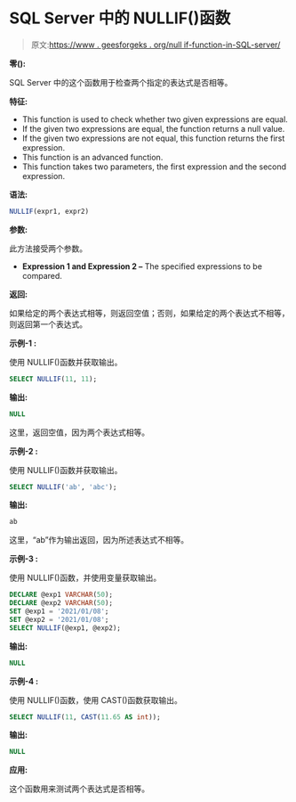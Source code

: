 # SQL Server 中的 NULLIF()函数

> 原文:[https://www . geesforgeks . org/null if-function-in-SQL-server/](https://www.geeksforgeeks.org/nullif-function-in-sql-server/)

**零():**

SQL Server 中的这个函数用于检查两个指定的表达式是否相等。

**特征:**

*   This function is used to check whether two given expressions are equal.
*   If the given two expressions are equal, the function returns a null value.
*   If the given two expressions are not equal, this function returns the first expression.
*   This function is an advanced function.
*   This function takes two parameters, the first expression and the second expression.

**语法:**

```sql
NULLIF(expr1, expr2)
```

**参数:**

此方法接受两个参数。

*   **Expression 1 and Expression 2 –** The specified expressions to be compared.

**返回:**

如果给定的两个表达式相等，则返回空值；否则，如果给定的两个表达式不相等，则返回第一个表达式。

**示例-1 :**

使用 NULLIF()函数并获取输出。

```sql
SELECT NULLIF(11, 11);
```

**输出:**

```sql
NULL
```

这里，返回空值，因为两个表达式相等。

**示例-2 :**

使用 NULLIF()函数并获取输出。

```sql
SELECT NULLIF('ab', 'abc');
```

**输出:**

```sql
ab
```

这里，“ab”作为输出返回，因为所述表达式不相等。

**示例-3 :**

使用 NULLIF()函数，并使用变量获取输出。

```sql
DECLARE @exp1 VARCHAR(50);
DECLARE @exp2 VARCHAR(50);
SET @exp1 = '2021/01/08';
SET @exp2 = '2021/01/08';
SELECT NULLIF(@exp1, @exp2);
```

**输出:**

```sql
NULL
```

**示例-4 :**

使用 NULLIF()函数，使用 CAST()函数获取输出。

```sql
SELECT NULLIF(11, CAST(11.65 AS int));
```

**输出:**

```sql
NULL
```

**应用:**

这个函数用来测试两个表达式是否相等。